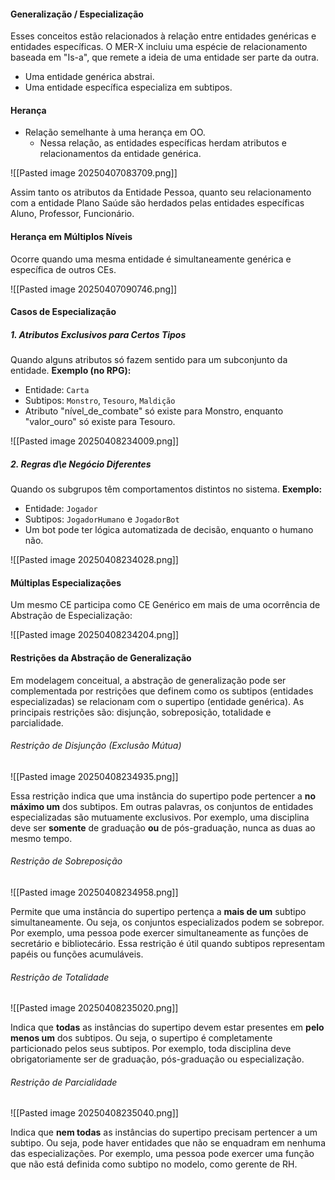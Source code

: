 #### Generalização / Especialização

Esses conceitos estão relacionados à relação entre entidades genéricas e entidades específicas. O MER-X incluiu uma espécie de relacionamento  baseada em "Is-a", que remete a ideia de uma entidade ser parte da outra.

- Uma entidade genérica abstrai.
- Uma entidade específica especializa em subtipos.

#### Herança 

- Relação semelhante à uma herança em OO.
	-  Nessa relação, as entidades específicas herdam atributos e relacionamentos da entidade genérica.


![[Pasted image 20250407083709.png]]

Assim tanto os atributos da Entidade Pessoa, quanto seu relacionamento com a entidade Plano Saúde são herdados pelas entidades específicas Aluno, Professor, Funcionário.

#### Herança em Múltiplos Níveis

Ocorre quando uma mesma entidade é simultaneamente genérica e específica de outros CEs.

![[Pasted image 20250407090746.png]]

#### Casos de Especialização

##### 1. **Atributos Exclusivos para Certos Tipos**

Quando alguns atributos só fazem sentido para um subconjunto da entidade.
**Exemplo (no RPG):**

- Entidade: `Carta`
- Subtipos: `Monstro`, `Tesouro`, `Maldição`
- Atributo "nível_de_combate" só existe para Monstro, enquanto "valor_ouro" só existe para Tesouro.

![[Pasted image 20250408234009.png]]

##### 2. **Regras d\e Negócio Diferentes**

Quando os subgrupos têm comportamentos distintos no sistema.
**Exemplo:**

- Entidade: `Jogador`
- Subtipos: `JogadorHumano` e `JogadorBot`
- Um bot pode ter lógica automatizada de decisão, enquanto o humano não.

![[Pasted image 20250408234028.png]]

#### Múltiplas Especializações

Um mesmo CE participa como CE Genérico em mais de uma ocorrência de Abstração de Especialização:

![[Pasted image 20250408234204.png]]


#### Restrições da Abstração de Generalização

Em modelagem conceitual, a abstração de generalização pode ser complementada por restrições que definem como os subtipos (entidades especializadas) se relacionam com o supertipo (entidade genérica). As principais restrições são: disjunção, sobreposição, totalidade e parcialidade.

###### Restrição de Disjunção (Exclusão Mútua)

![[Pasted image 20250408234935.png]]

Essa restrição indica que uma instância do supertipo pode pertencer a **no máximo um** dos subtipos. Em outras palavras, os conjuntos de entidades especializadas são mutuamente exclusivos. Por exemplo, uma disciplina deve ser **somente** de graduação **ou** de pós-graduação, nunca as duas ao mesmo tempo.

###### Restrição de Sobreposição

![[Pasted image 20250408234958.png]]

Permite que uma instância do supertipo pertença a **mais de um** subtipo simultaneamente. Ou seja, os conjuntos especializados podem se sobrepor. Por exemplo, uma pessoa pode exercer simultaneamente as funções de secretário e bibliotecário. Essa restrição é útil quando subtipos representam papéis ou funções acumuláveis.

###### Restrição de Totalidade

![[Pasted image 20250408235020.png]]

Indica que **todas** as instâncias do supertipo devem estar presentes em **pelo menos um** dos subtipos. Ou seja, o supertipo é completamente particionado pelos seus subtipos. Por exemplo, toda disciplina deve obrigatoriamente ser de graduação, pós-graduação ou especialização.

###### Restrição de Parcialidade

![[Pasted image 20250408235040.png]]

Indica que **nem todas** as instâncias do supertipo precisam pertencer a um subtipo. Ou seja, pode haver entidades que não se enquadram em nenhuma das especializações. Por exemplo, uma pessoa pode exercer uma função que não está definida como subtipo no modelo, como gerente de RH.

